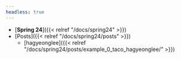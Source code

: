 ```yaml
---
headless: true
---
```


- [**Spring 24**]({{< relref "/docs/spring24" >}})
- [Posts]({{< relref "/docs/spring24/posts" >}})
  - [hagyeonglee]({{< relref "/docs/spring24/posts/example_0_taco_hagyeonglee/" >}})
  
